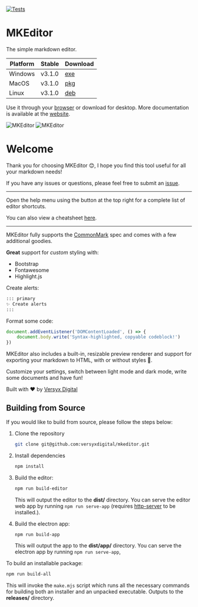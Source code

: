 [![Tests](https://github.com/versyxdigital/mkeditor/actions/workflows/tests.yml/badge.svg)](https://github.com/versyxdigital/mkeditor/actions/workflows/tests.yml)

# MKEditor

The simple markdown editor.

| Platform    | Stable  | Download  |
| --------    | ------- | -------   |
| Windows     | v3.1.0  | [exe](https://github.com/versyxdigital/mkeditor/releases/download/v3.1.0/mkeditor-setup-v3.1.0-x86_64.zip) |
| MacOS       | v3.1.0  | [pkg](https://github.com/versyxdigital/mkeditor/releases/download/v3.1.0/mkeditor-setup-v3.1.0_x86_64.pkg) |
| Linux       | v3.1.0  | [deb](https://github.com/versyxdigital/mkeditor/releases/download/v3.1.0/mkeditor-setup-v3.1.0_amd64.deb)  |

Use it through your [browser](https://versyxdigital.github.io/mkeditor/web/) or download for desktop. More documentation is available at the [website](https://versyxdigital.github.io/mkeditor).

![MKEditor](https://versyxdigital.github.io/mkeditor/assets/demo-dark.png)
![MKEditor](https://versyxdigital.github.io/mkeditor/assets/demo.png)

# Welcome

Thank you for choosing MKEditor 😊, I hope you find this tool useful for all your markdown needs!

If you have any issues or questions, please feel free to submit an [issue](https://github.com/versyxdigital/mkeditor/issues).

---

Open the help menu using the button at the top right for a complete list of editor shortcuts.

You can also view a cheatsheet [here](https://versyxdigital.github.io/mkeditor/shortcuts).

---

MKEditor fully supports the [CommonMark](https://commonmark.org/) spec and comes with a few additional goodies.

**Great** support for _custom_ styling with:

- Bootstrap
- Fontawesome
- Highlight.js

Create alerts:

```md
::: primary
✨ Create alerts
:::
```

Format some code:

```javascript
document.addEventListener('DOMContentLoaded', () => {
    document.body.write('Syntax-highlighted, copyable codeblock!')
})
```

MKEditor also includes a built-in, resizable preview renderer and support for exporting your markdown to HTML, with or without styles 🚀.

Customize your settings, switch between light mode and dark mode, write some documents and have fun!

Built with ❤️ by [Versyx Digital](https://github.com/versyxdigital)

## Building from Source

If you would like to build from source, please follow the steps below:

1. Clone the repository
    ```sh
    git clone git@github.com:versyxdigital/mkeditor.git
    ```

2. Install dependencies
    ```sh
    npm install
    ```

3. Build the editor:
    ```sh
    npm run build-editor
    ```
    This will output the editor to the **dist/** directory. You can serve the editor web app by running `npm run serve-app` (requires [http-server](https://www.npmjs.com/package/http-server) to be installed.).
4. Build the electron app:
    ```sh
    npm run build-app
    ```
    This will output the app to the **dist/app/** directory. You can serve the electron app by running `npm run serve-app`,

To build an installable package:

```sh
npm run build-all
```

This will invoke the `make.mjs` script which runs all the necessary commands for building both an installer and an unpacked executable. Outputs to the **releases/** directory.

